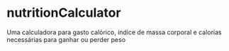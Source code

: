 # nutritionCalculator
Uma calculadora para gasto calórico, índice de massa corporal e calorias necessárias para ganhar ou perder peso
